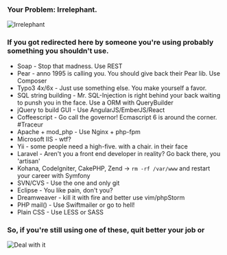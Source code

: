 ### Your Problem: Irrelephant.

![Irrelephant](https://cloud.githubusercontent.com/assets/450980/4320103/17e368ac-3f34-11e4-85fb-9266a3c7106d.gif)

### If you got redirected here by someone you're using probably something you shouldn't use.

  - Soap - Stop that madness. Use REST
  - Pear - anno 1995 is calling you. You should give back their Pear lib. Use Composer
  - Typo3 4x/6x - Just use something else. You make yourself a favor.
  - SQL string building - Mr. SQL-Injection is right behind your back waiting to punsh you in the face. Use a ORM with QueryBuilder
  - jQuery to build GUI - Use AngularJS/EmberJS/React
  - Coffeescript - Go call the governor! Ecmascript 6 is around the corner. #Traceur
  - Apache + mod_php - Use Nginx + php-fpm
  - Microsoft IIS - wtf?
  - Yii - some people need a high-five. with a chair. in their face
  - Laravel - Aren't you a front end developer in reality? Go back there, you 'artisan'
  - Kohana, CodeIgniter, CakePHP, Zend -> `rm -rf /var/www` and restart your career with Symfony
  - SVN/CVS - Use the one and only git
  - Eclipse - You like pain, don't you?
  - Dreamweaver - kill it with fire and better use vim/phpStorm
  - PHP mail() - Use Swiftmailer or go to hell!
  - Plain CSS - Use LESS or SASS

### So, if you're still using one of these, quit better your job or

![Deal with it](https://cloud.githubusercontent.com/assets/450980/4320094/00906d9e-3f34-11e4-9143-f899d3314547.jpg)


